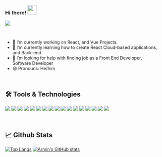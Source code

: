 ### Hi there! <img src="https://raw.githubusercontent.com/MartinHeinz/MartinHeinz/master/wave.gif" width="30px"> 
![](https://visitor-badge.laobi.icu/badge?page_id=armin20.armin20)


<br/>


<!--

**armin20/armin20** is a ✨ _special_ ✨ repository because its `README.md` (this file) appears on your GitHub profile.
Here are some ideas to get you started:
- 👯 I’m looking to collaborate on ...
- 💬 Ask me about technologie
- 📫 How to reach me: 
[![Github](https://img.shields.io/badge/GitHub-000000?style=for-the-badge&logo=GitHub&logoColor=white "Github")](https://github.com/armin20)

-->
- 🔭 I’m currently working on React, and Vue Projects.
- 🌱 I’m currently learning how to create React Cloud-based applications, and Back-end
- 🤔 I’m looking for help with finding job as a Front End Developer, Software Developer
- 😄 Pronouns: He/him


<br/>

🛠️ Tools & Technologies
---
![](https://img.shields.io/badge/React-20232A?style=for-the-badge&logo=react&logoColor=61DAFB)
![](https://img.shields.io/badge/Vue.js-35495E?style=for-the-badge&logo=vuedotjs&logoColor=4FC08D)
![](https://img.shields.io/badge/JavaScript-323330?style=for-the-badge&logo=javascript&logoColor=F7DF1E)
![](https://img.shields.io/badge/Angular-DD0031?style=for-the-badge&logo=angular&logoColor=white)
![](https://img.shields.io/badge/Node.js-339933?style=for-the-badge&logo=nodedotjs&logoColor=white)
![](https://img.shields.io/badge/PostgreSQL-316192?style=for-the-badge&logo=postgresql&logoColor=white)
![](https://img.shields.io/badge/MongoDB-4EA94B?style=for-the-badge&logo=mongodb&logoColor=white)
![](https://img.shields.io/badge/C-00599C?style=for-the-badge&logo=c&logoColor=white)
![](https://img.shields.io/badge/C%2B%2B-00599C?style=for-the-badge&logo=c%2B%2B&logoColor=white)
![](https://img.shields.io/badge/GIT-E44C30?style=for-the-badge&logo=git&logoColor=white)
![](https://img.shields.io/badge/HTML5-E34F26?style=for-the-badge&logo=html5&logoColor=white)
![](https://img.shields.io/badge/CSS3-1572B6?style=for-the-badge&logo=css3&logoColor=white)
![](https://img.shields.io/badge/Sass-CC6699?style=for-the-badge&logo=sass&logoColor=white)
![](https://img.shields.io/badge/jQuery-0769AD?style=for-the-badge&logo=jquery&logoColor=white)
![](https://img.shields.io/badge/Handlebars.js-f0772b?style=for-the-badge&logo=handlebarsdotjs&logoColor=black)
![](https://img.shields.io/badge/Bootstrap-563D7C?style=for-the-badge&logo=bootstrap&logoColor=white)
![](https://img.shields.io/badge/npm-CB3837?style=for-the-badge&logo=npm&logoColor=white)


<br/>

📈 Github Stats
---
[![Top Langs](https://github-readme-stats.vercel.app/api/top-langs/?username=armin20&theme=dark)](https://github.com/anuraghazra/github-readme-stats)
[![Armin's GitHub stats](https://github-readme-stats.vercel.app/api?username=armin20&theme=highcontrast)](https://github.com/anuraghazra/github-readme-stats)
